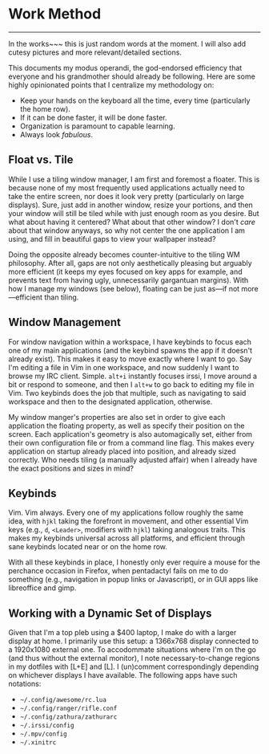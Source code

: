 # Work Method
-------------
In the works~~~ this is just random words at the moment. I will also add cutesy pictures and more relevant/detailed sections.

This documents my modus operandi, the god-endorsed efficiency that everyone and his grandmother should already be following. Here are some highly opinionated points that I centralize my methodology on:

* Keep your hands on the keyboard all the time, every time (particularly the home row).
* If it can be done faster, it will be done faster.
* Organization is paramount to capable learning.
* Always look *fabulous*.

## Float vs. Tile
While I use a tiling window manager, I am first and foremost a floater. This is because none of my most frequently used applications actually need to take the entire screen, nor does it look very pretty (particularly on large displays). Sure, just add in another window, resize your portions, and then your window will still be tiled while with just enough room as you desire. But what about having it centered? What about that other window? I don't *care* about that window anyways, so why not center the one application I am using, and fill in beautiful gaps to view your wallpaper instead?

Doing the opposite already becomes counter-intuitive to the tiling WM philosophy. After all, gaps are not only aesthetically pleasing but arguably more efficient (it keeps my eyes focused on key apps for example, and prevents text from having ugly, unnecessarily gargantuan margins). With how I manage my windows (see below), floating can be just as—if not more—efficient than tiling.

## Window Management

For window navigation within  a workspace, I have keybinds to focus each one of my main applications (and the keybind spawns the app if it doesn't already exist). This makes it easy to move exactly where I want to go. Say I'm editing a file in Vim in one workspace, and now suddenly I want to browse my IRC client. Simple. `alt+i` instantly focuses irssi, I move around a bit or respond to someone, and then I `alt+w` to go back to editing my file in Vim. Two keybinds does the job that multiple, such as navigating to said workspace and then to the designated application, otherwise.

My window manger's properties are also set in order to give each application the floating property, as well as specify their position on the screen. Each application's geometry is also automagically set, either from their own configuration file or from a command line flag. This makes every application on startup already placed into position, and already sized correctly. Who needs tiling (a manually adjusted affair) when I already have the exact positions and sizes in mind?

## Keybinds

Vim. Vim always. Every one of my applications follow roughly the same idea, with `hjkl` taking the forefront in movement, and other essential Vim keys (e.g., `d`, `<Leader>`, modifiers with `hjkl`) taking analogous traits. This makes my keybinds universal across all platforms, and efficient through sane keybinds located near or on the home row.

With all these keybinds in place, I honestly only ever require a mouse for the perchance occasion in Firefox, when pentadactyl fails on me to do something (e.g., navigation in popup links or Javascript), or in GUI apps like libreoffice and gimp.

## Working with a Dynamic Set of Displays
Given that I'm a top pleb using a $400 laptop, I make do with a larger display at home. I primarily use this setup: a 1366x768 display connected to a 1920x1080 external one. To accodommate situations where I'm on the go (and thus without the external monitor), I note necessary-to-change regions in my dotfiles with [L+E] and [L]. I (un)comment correspondingly depending on whichever displays I have available. The following apps have such notations:

* `~/.config/awesome/rc.lua`
* `~/.config/ranger/rifle.conf`
* `~/.config/zathura/zathurarc`
* `~/.irssi/config`
* `~/.mpv/config`
* `~/.xinitrc`
